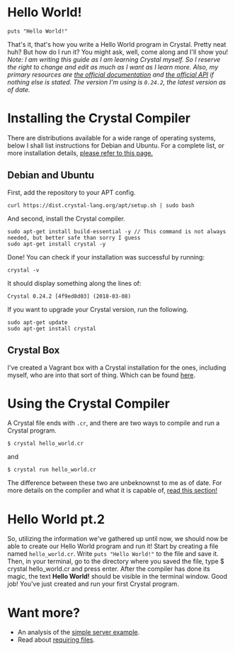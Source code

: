 # Hello World!
```
puts "Hello World!"
```
That's it, that's how you write a Hello World program in Crystal. Pretty neat huh? But how do I run it? You might ask, well, come along and I'll show you!
*Note: I am writing this guide as I am learning Crystal myself. So I reserve the right to change and edit as much as I want as I learn more. Also, my primary resources are [the official documentation](https://crystal-lang.org/docs/) and [the official API](https://crystal-lang.org/api/0.24.2/) if nothing else is stated. The version I'm using is `0.24.2`, the latest version as of date.*
# Installing the Crystal Compiler
There are distributions available for a wide range of operating systems, below I shall list instructions for Debian and Ubuntu. For a complete list, or more installation details, [please refer to this page.](https://crystal-lang.org/docs/installation/)
## Debian and Ubuntu
First, add the repository to your APT config.
```
curl https://dist.crystal-lang.org/apt/setup.sh | sudo bash
```
And second, install the Crystal compiler.
```
sudo apt-get install build-essential -y // This command is not always needed, but better safe than sorry I guess
sudo apt-get install crystal -y
```
Done! You can check if your installation was successful by running:
```
crystal -v
```
It should display something along the lines of:
```
Crystal 0.24.2 [4f9ed8d03] (2018-03-08)
```
If you want to upgrade your Crystal version, run the following.
```
sudo apt-get update
sudo apt-get install crystal
```
## Crystal Box
I've created a Vagrant box with a Crystal installation for the ones, including myself, who are into that sort of thing. Which can be found [here](https://github.com/beanilsson/crystal_development).

# Using the Crystal Compiler
A Crystal file ends with `.cr`, and there are two ways to compile and run a Crystal program.
```
$ crystal hello_world.cr
```
and
```
$ crystal run hello_world.cr
```
The difference between these two are unbeknownst to me as of date.
For more details on the compiler and what it is capable of, [read this section!](./compilerDetails.md)
# Hello World pt.2
So, utilizing the information we've gathered up until now, we should now be able to create our Hello World program and run it!
Start by creating a file named `hello_world.cr`. Write `puts "Hello World!"` to the file and save it. Then, in your terminal, go to the directory where you saved the file, type $ crystal hello_world.cr and press enter.
After the compiler has done its magic, the text **Hello World!** should be visible in the terminal window.
Good job! You've just created and run your first Crystal program.

# Want more?
* An analysis of the [simple server example](helloServer.md).
* Read about [requiring files](requiring.md).
